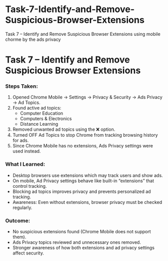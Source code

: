 # Task-7-Identify-and-Remove-Suspicious-Browser-Extensions
Task 7 – Identify and Remove Suspicious Browser Extensions using mobile chorme by the ads privacy 
# Task 7 – Identify and Remove Suspicious Browser Extensions

### Steps Taken:
1. Opened Chrome Mobile → Settings → Privacy & Security → Ads Privacy → Ad Topics.
2. Found active ad topics:
   - Computer Education
   - Computers & Electronics
   - Distance Learning
3. Removed unwanted ad topics using the ❌ option.
4. Turned OFF Ad Topics to stop Chrome from tracking browsing history for ads.
5. Since Chrome Mobile has no extensions, Ads Privacy settings were used instead.

### What I Learned:
- Desktop browsers use extensions which may track users and show ads.
- On mobile, Ad Privacy settings behave like built-in “extensions” that control tracking.
- Blocking ad topics improves privacy and prevents personalized ad tracking.
- Awareness: Even without extensions, browser privacy must be checked regularly.

### Outcome:
- No suspicious extensions found (Chrome Mobile does not support them).
- Ads Privacy topics reviewed and unnecessary ones removed.
- Stronger awareness of how both extensions and ad privacy settings affect security.
